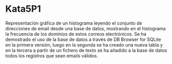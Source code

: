 # Kata5P1
Representación gráfica de un histograma leyendo el conjunto de direcciones de email desde una base de datos, mostrando en el histograma la frecuencia de los dominios de estos correos electrónicos. Se ha demostrado el uso de la base de datos a través de DB Browser for SQLite en la primera versión, luego en la segunda se ha creado una nueva tabla y en la tercera a partir de un fichero de texto se ha añadido a la base de datos todos los registros que sean emails válidos.
